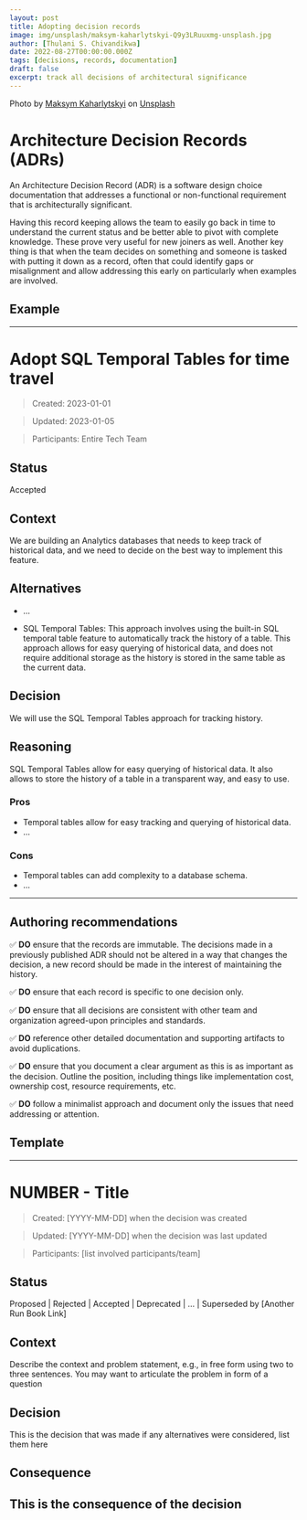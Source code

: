 ```yaml
---
layout: post
title: Adopting decision records
image: img/unsplash/maksym-kaharlytskyi-Q9y3LRuuxmg-unsplash.jpg
author: [Thulani S. Chivandikwa]
date: 2022-08-27T00:00:00.000Z
tags: [decisions, records, documentation]
draft: false
excerpt: track all decisions of architectural significance
---
```


Photo by <a href="https://unsplash.com/@qwitka?utm_source=unsplash&utm_medium=referral&utm_content=creditCopyText">Maksym Kaharlytskyi</a> on <a href="https://unsplash.com/photos/Q9y3LRuuxmg?utm_source=unsplash&utm_medium=referral&utm_content=creditCopyText">Unsplash</a>

# Architecture Decision Records (ADRs)

An Architecture Decision Record (ADR) is a software design choice documentation that addresses a functional or non-functional requirement that is architecturally significant.

Having this record keeping allows the team to easily go back in time to understand the current status and be better able to pivot with complete knowledge. These prove very useful for new joiners as well. Another key thing is that when the team decides on something and someone is tasked with putting it down as a record, often that could identify gaps or misalignment and allow addressing this early on particularly when examples are involved.


## Example
---
# Adopt SQL Temporal Tables for time travel

> Created: 2023-01-01

> Updated: 2023-01-05

> Participants: Entire Tech Team

## Status

Accepted

## Context


We are building an Analytics databases that needs to keep track of historical data, and we need to decide on the best way to implement this feature.

## Alternatives

- ...

- SQL Temporal Tables: This approach involves using the built-in SQL temporal table feature to automatically track the history of a table. This approach allows for easy querying of historical data, and does not require additional storage as the history is stored in the same table as the current data.

## Decision
We will use the SQL Temporal Tables approach for tracking history.

## Reasoning
SQL Temporal Tables allow for easy querying of historical data. It also allows to store the history of a table in a transparent way, and easy to use.

### Pros

- Temporal tables allow for easy tracking and querying of historical data.
- ...

### Cons

- Temporal tables can add complexity to a database schema.
- ...
---

## Authoring recommendations

✅ **DO** ensure that the records are immutable. The decisions made in a previously published ADR should not be altered in a way that changes the decision, a new record should be made in the interest of maintaining the history.

✅ **DO** ensure that each record is specific to one decision only.

✅ **DO** ensure that all decisions are consistent with other team and organization agreed-upon principles and standards.

✅ **DO** reference other detailed documentation and supporting artifacts to avoid duplications.

✅ **DO** ensure that you document a clear argument as this is as important as the decision. Outline the position, including things like implementation cost, ownership cost, resource requirements, etc.

✅ **DO** follow a minimalist approach and document only the issues that need addressing or attention.

## Template
---
# NUMBER - Title

> Created: [YYYY-MM-DD] when the decision was created

> Updated: [YYYY-MM-DD] when the decision was last updated

> Participants: [list involved participants/team]

## Status

Proposed | Rejected | Accepted | Deprecated | … | Superseded by [Another Run Book Link]

## Context

Describe the context and problem statement, e.g., in free form using two to three sentences. You may want to articulate the problem in form of a question

## Decision

This is the decision that was made if any alternatives were considered, list them here

## Consequence

This is the consequence of the decision
---
